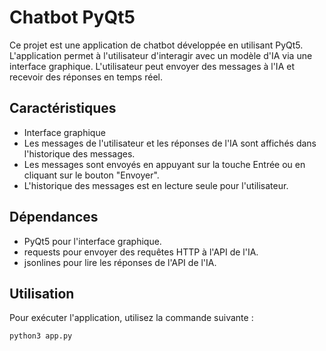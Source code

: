 # Chatbot PyQt5

Ce projet est une application de chatbot développée en utilisant PyQt5. L'application permet à l'utilisateur d'interagir avec un modèle d'IA via une interface graphique. L'utilisateur peut envoyer des messages à l'IA et recevoir des réponses en temps réel.

## Caractéristiques

- Interface graphique
- Les messages de l'utilisateur et les réponses de l'IA sont affichés dans l'historique des messages.
- Les messages sont envoyés en appuyant sur la touche Entrée ou en cliquant sur le bouton "Envoyer".
- L'historique des messages est en lecture seule pour l'utilisateur.

## Dépendances

- PyQt5 pour l'interface graphique.
- requests pour envoyer des requêtes HTTP à l'API de l'IA.
- jsonlines pour lire les réponses de l'API de l'IA.

## Utilisation

Pour exécuter l'application, utilisez la commande suivante :

```bash
python3 app.py
